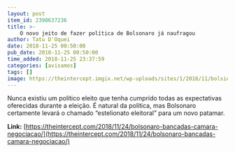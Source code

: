 ```yaml
---
layout: post
item_id: 2398637236
title: >-
    O novo jeito de fazer política de Bolsonaro já naufragou
author: Tatu D'Oquei
date: 2018-11-25 00:50:00
pub_date: 2018-11-25 00:50:00
time_added: 2018-11-25 23:37:59
categories: [avisamos]
tags: []
image: https://theintercept.imgix.net/wp-uploads/sites/1/2018/11/bolsie-1543082163.jpg?auto=compress%2Cformat&q=90&fit=crop&w=1200&h=800
---
```


Nunca existiu um político eleito que tenha cumprido todas as expectativas oferecidas durante a eleição. É natural da política, mas Bolsonaro certamente levará o chamado “estelionato eleitoral” para um novo patamar.

**Link:** [https://theintercept.com/2018/11/24/bolsonaro-bancadas-camara-negociacao/](https://theintercept.com/2018/11/24/bolsonaro-bancadas-camara-negociacao/)

